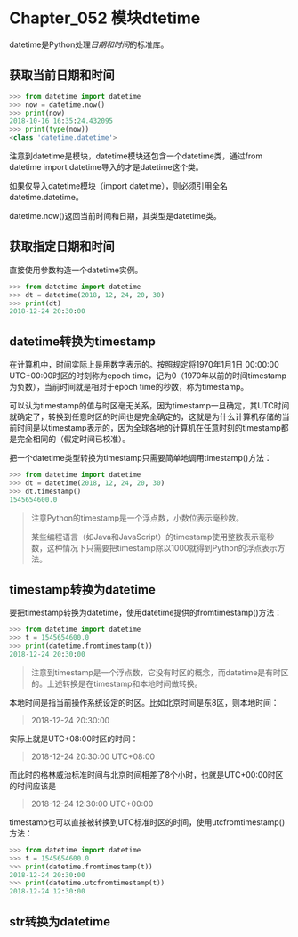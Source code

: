 # Chapter_052 模块dtetime

datetime是Python处理*日期和时间*的标准库。


## 获取当前日期和时间

```python
>>> from datetime import datetime
>>> now = datetime.now()
>>> print(now)
2018-10-16 16:35:24.432095
>>> print(type(now))
<class 'datetime.datetime'>
```

注意到datetime是模块，datetime模块还包含一个datetime类，通过from datetime import datetime导入的才是datetime这个类。

如果仅导入datetime模块（import datetime），则必须引用全名datetime.datetime。

datetime.now()返回当前时间和日期，其类型是datetime类。


## 获取指定日期和时间

直接使用参数构造一个datetime实例。

```python
>>> from datetime import datetime
>>> dt = datetime(2018, 12, 24, 20, 30)
>>> print(dt)
2018-12-24 20:30:00
```


## datetime转换为timestamp

在计算机中，时间实际上是用数字表示的。按照规定将1970年1月1日 00:00:00 UTC+00:00时区的时刻称为epoch time，记为0（1970年以前的时间timestamp为负数），当前时间就是相对于epoch time的秒数，称为timestamp。

可以认为timestamp的值与时区毫无关系，因为timestamp一旦确定，其UTC时间就确定了，转换到任意时区的时间也是完全确定的，这就是为什么计算机存储的当前时间是以timestamp表示的，因为全球各地的计算机在任意时刻的timestamp都是完全相同的（假定时间已校准）。

把一个datetime类型转换为timestamp只需要简单地调用timestamp()方法：

```python
>>> from datetime import datetime
>>> dt = datetime(2018, 12, 24, 20, 30)
>>> dt.timestamp()
1545654600.0
```

> 注意Python的timestamp是一个浮点数，小数位表示毫秒数。
>
> 某些编程语言（如Java和JavaScript）的timestamp使用整数表示毫秒数，这种情况下只需要把timestamp除以1000就得到Python的浮点表示方法。


## timestamp转换为datetime

要把timestamp转换为datetime，使用datetime提供的fromtimestamp()方法：

```python
>>> from datetime import datetime
>>> t = 1545654600.0
>>> print(datetime.fromtimestamp(t))
2018-12-24 20:30:00
```

> 注意到timestamp是一个浮点数，它没有时区的概念，而datetime是有时区的。上述转换是在timestamp和本地时间做转换。

本地时间是指当前操作系统设定的时区。比如北京时间是东8区，则本地时间：

> 2018-12-24 20:30:00

实际上就是UTC+08:00时区的时间：

> 2018-12-24 20:30:00 UTC+08:00

而此时的格林威治标准时间与北京时间相差了8个小时，也就是UTC+00:00时区的时间应该是

> 2018-12-24 12:30:00 UTC+00:00

timestamp也可以直接被转换到UTC标准时区的时间，使用utcfromtimestamp()方法：

```python
>>> from datetime import datetime
>>> t = 1545654600.0
>>> print(datetime.fromtimestamp(t))
2018-12-24 20:30:00
>>> print(datetime.utcfromtimestamp(t))
2018-12-24 12:30:00
```


## str转换为datetime

